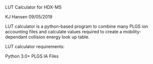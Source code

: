 LUT Calculator for HDX-MS

KJ Hansen
09/05/2019

LUT calculator is a python-based program to combine many PLGS ion accounting files and calculate values required to create a mobility-dependant collision energy look up table.

LUT calculator requirements:

Python 3.0+
PLGS IA Files
